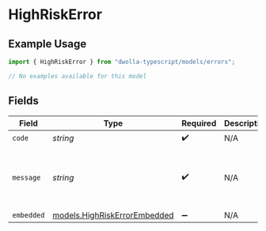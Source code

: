 # HighRiskError

## Example Usage

```typescript
import { HighRiskError } from "dwolla-typescript/models/errors";

// No examples available for this model
```

## Fields

| Field                                                                   | Type                                                                    | Required                                                                | Description                                                             | Example                                                                 |
| ----------------------------------------------------------------------- | ----------------------------------------------------------------------- | ----------------------------------------------------------------------- | ----------------------------------------------------------------------- | ----------------------------------------------------------------------- |
| `code`                                                                  | *string*                                                                | :heavy_check_mark:                                                      | N/A                                                                     | ValidationError                                                         |
| `message`                                                               | *string*                                                                | :heavy_check_mark:                                                      | N/A                                                                     | Validation error(s) present. See embedded errors list for more details. |
| `embedded`                                                              | [models.HighRiskErrorEmbedded](../../models/highriskerrorembedded.md)   | :heavy_minus_sign:                                                      | N/A                                                                     |                                                                         |